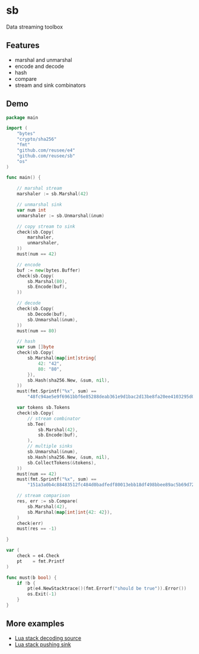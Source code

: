 # sb
Data streaming toolbox

## Features

* marshal and unmarshal
* encode and decode
* hash
* compare 
* stream and sink combinators

## Demo

```go
package main

import (
	"bytes"
	"crypto/sha256"
	"fmt"
	"github.com/reusee/e4"
	"github.com/reusee/sb"
	"os"
)

func main() {

	// marshal stream
	marshaler := sb.Marshal(42)

	// unmarshal sink
	var num int
	unmarshaler := sb.Unmarshal(&num)

	// copy stream to sink
	check(sb.Copy(
		marshaler,
		unmarshaler,
	))
	must(num == 42)

	// encode
	buf := new(bytes.Buffer)
	check(sb.Copy(
		sb.Marshal(80),
		sb.Encode(buf),
	))

	// decode
	check(sb.Copy(
		sb.Decode(buf),
		sb.Unmarshal(&num),
	))
	must(num == 80)

	// hash
	var sum []byte
	check(sb.Copy(
		sb.Marshal(map[int]string{
			42: "42",
			80: "80",
		}),
		sb.Hash(sha256.New, &sum, nil),
	))
	must(fmt.Sprintf("%x", sum) ==
		"48fc94ae5e9f6961bbf6e85288deab361e9d1bac2d13be8fa20ee4103295d033")

	var tokens sb.Tokens
	check(sb.Copy(
		// stream combinator
		sb.Tee(
			sb.Marshal(42),
			sb.Encode(buf),
		),
		// multiple sinks
		sb.Unmarshal(&num),
		sb.Hash(sha256.New, &sum, nil),
		sb.CollectTokens(&tokens),
	))
	must(num == 42)
	must(fmt.Sprintf("%x", sum) ==
		"151a3a0b4c88483512fc484d0badfedf80013ebb18df498bbee89ac5b69d7222")

	// stream comparison
	res, err := sb.Compare(
		sb.Marshal(42),
		sb.Marshal(map[int]int{42: 42}),
	)
	check(err)
	must(res == -1)

}

var (
	check = e4.Check
	pt    = fmt.Printf
)

func must(b bool) {
	if !b {
		pt(e4.NewStacktrace()(fmt.Errorf("should be true")).Error())
		os.Exit(-1)
	}
}
```

## More examples

* [Lua stack decoding source](https://github.com/reusee/lgo/blob/master/decode.go)
* [Lua stack pushing sink](https://github.com/reusee/lgo/blob/master/push.go)
